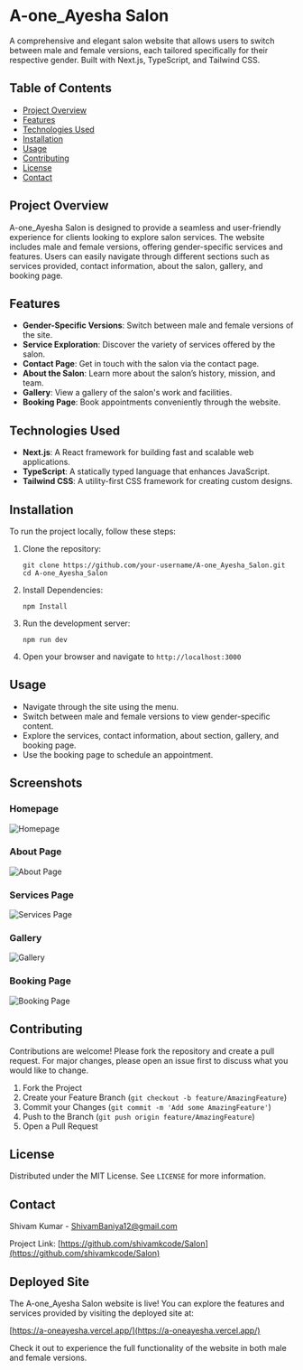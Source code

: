 # A-one_Ayesha Salon

A comprehensive and elegant salon website that allows users to switch between male and female versions, each tailored specifically for their respective gender. Built with Next.js, TypeScript, and Tailwind CSS.

## Table of Contents

- [Project Overview](#project-overview)
- [Features](#features)
- [Technologies Used](#technologies-used)
- [Installation](#installation)
- [Usage](#usage)
- [Contributing](#contributing)
- [License](#license)
- [Contact](#contact)

## Project Overview

A-one_Ayesha Salon is designed to provide a seamless and user-friendly experience for clients looking to explore salon services. The website includes male and female versions, offering gender-specific services and features. Users can easily navigate through different sections such as services provided, contact information, about the salon, gallery, and booking page.

## Features

- **Gender-Specific Versions**: Switch between male and female versions of the site.
- **Service Exploration**: Discover the variety of services offered by the salon.
- **Contact Page**: Get in touch with the salon via the contact page.
- **About the Salon**: Learn more about the salon’s history, mission, and team.
- **Gallery**: View a gallery of the salon's work and facilities.
- **Booking Page**: Book appointments conveniently through the website.

## Technologies Used

- **Next.js**: A React framework for building fast and scalable web applications.
- **TypeScript**: A statically typed language that enhances JavaScript.
- **Tailwind CSS**: A utility-first CSS framework for creating custom designs.

## Installation

To run the project locally, follow these steps:

1. Clone the repository:

   `git clone https://github.com/your-username/A-one_Ayesha_Salon.git`
   `cd A-one_Ayesha_Salon`

2. Install Dependencies:

   `npm Install`

3. Run the development server:

   `npm run dev`

4. Open your browser and navigate to `http://localhost:3000`

## Usage

- Navigate through the site using the menu.
- Switch between male and female versions to view gender-specific content.
- Explore the services, contact information, about section, gallery, and booking page.
- Use the booking page to schedule an appointment.

## Screenshots

### Homepage

![Homepage](https://res.cloudinary.com/ddmxmmot6/image/upload/v1734889889/bgwqajt3iqj9syfu6zcq.png)

### About Page
![About Page](https://res.cloudinary.com/ddmxmmot6/image/upload/v1734890315/About-Page_jykpde.png)

### Services Page
![Services Page](https://res.cloudinary.com/ddmxmmot6/image/upload/v1734890540/Services_gsoyld.png)

### Gallery
![Gallery](url-to-your-gallery-screenshot)

### Booking Page
![Booking Page](url-to-your-booking-page-screenshot)


## Contributing

Contributions are welcome! Please fork the repository and create a pull request. For major changes, please open an issue first to discuss what you would like to change.

1. Fork the Project
2. Create your Feature Branch (`git checkout -b feature/AmazingFeature`)
3. Commit your Changes (`git commit -m 'Add some AmazingFeature'`)
4. Push to the Branch (`git push origin feature/AmazingFeature`)
5. Open a Pull Request

## License

Distributed under the MIT License. See `LICENSE` for more information.

## Contact

Shivam Kumar - [ShivamBaniya12@gmail.com](mailto:ShivamBaniya12@gmail.com)

Project Link: [https://github.com/shivamkcode/Salon](https://github.com/shivamkcode/Salon)

## Deployed Site

The A-one_Ayesha Salon website is live! You can explore the features and services provided by visiting the deployed site at:

[https://a-oneayesha.vercel.app/](https://a-oneayesha.vercel.app/)

Check it out to experience the full functionality of the website in both male and female versions.


